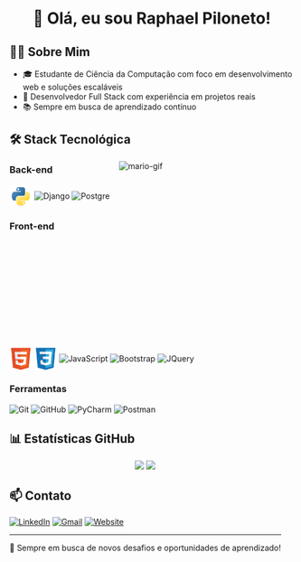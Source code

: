 <div align="center">
  <h1>👋 Olá, eu sou Raphael Piloneto!</h1>
</div>



## 👨‍💻 Sobre Mim
- 🎓 Estudante de Ciência da Computação com foco em desenvolvimento web e soluções escaláveis
- 💼 Desenvolvedor Full Stack com experiência em projetos reais
- 📚 Sempre em busca de aprendizado contínuo

## 🛠️ Stack Tecnológica
<img align="right" alt="mario-gif" height="330" width="310" src="https://user-images.githubusercontent.com/10498744/210012254-234538ff-d198-48aa-8964-37e6fd45d227.gif">

### Back-end
<div style="display: inline-block;">
  <img style="pointer-events: none; cursor: default;" align="center" alt="Python" height="40" width="40" src="https://raw.githubusercontent.com/devicons/devicon/master/icons/python/python-original.svg">
  <img style="pointer-events: none; cursor: default;" align="center" alt="Django" height="40" width="40" src="https://cdn.jsdelivr.net/gh/devicons/devicon@latest/icons/django/django-plain.svg"/>
  <img style="pointer-events: none; cursor: default;" align="center" alt="Postgre" height="40" width="40" src="https://cdn.jsdelivr.net/gh/devicons/devicon@latest/icons/postgresql/postgresql-original.svg"/>
</div>

### Front-end
<div style="display: inline-block;">
  <img style="pointer-events: none; cursor: default;" align="center" alt="HTML" height="40" width="40" src="https://raw.githubusercontent.com/devicons/devicon/master/icons/html5/html5-original.svg">
  <img style="pointer-events: none; cursor: default;" align="center" alt="CSS" height="40" width="40" src="https://raw.githubusercontent.com/devicons/devicon/master/icons/css3/css3-original.svg">
  <img style="pointer-events: none; cursor: default;" align="center" alt="JavaScript" height="40" width="40" src="https://cdn.jsdelivr.net/gh/devicons/devicon@latest/icons/javascript/javascript-original.svg"/>
  <img style="pointer-events: none; cursor: default;" align="center" alt="Bootstrap" height="40" width="40" src="https://cdn.jsdelivr.net/gh/devicons/devicon@latest/icons/bootstrap/bootstrap-original.svg"/>
  <img style="pointer-events: none; cursor: default;" align="center" alt="JQuery" height="40" width="40" src="https://cdn.jsdelivr.net/gh/devicons/devicon@latest/icons/jquery/jquery-original.svg"/>

### Ferramentas
<div style="display: inline-block;">
  <img style="pointer-events: none; cursor: default;" align="center" alt="Git" height="40" width="40" src="https://cdn.jsdelivr.net/gh/devicons/devicon@latest/icons/git/git-original.svg"/>
  <img style="pointer-events: none; cursor: default;" align="center" alt="GitHub" height="40" width="40" src="https://cdn.jsdelivr.net/gh/devicons/devicon@latest/icons/github/github-original.svg"/>
  <img style="pointer-events: none; cursor: default;" align="center" alt="PyCharm" height="40" width="40" src="https://cdn.jsdelivr.net/gh/devicons/devicon@latest/icons/pycharm/pycharm-original.svg"/>
  <img style="pointer-events: none; cursor: default;" align="center" alt="Postman" height="40" width="40" src="https://cdn.jsdelivr.net/gh/devicons/devicon@latest/icons/postman/postman-plain.svg"/>
  
</div>

## 📊 Estatísticas GitHub
<div align="center">
  <img height=120em" src="https://github-readme-stats.vercel.app/api/top-langs/?username=RaphaelKenobi&layout=compact&langs_count=7&theme=dracula"/>
  <img height="110em" src="https://github-readme-stats.vercel.app/api?username=RaphaelKenobi&show_icons=true&theme=dracula&include_all_commits=true&count_private=true"/>

</div>

## 📫 Contato
[![LinkedIn](https://img.shields.io/badge/LinkedIn-0077B5?style=for-the-badge&logo=linkedin&logoColor=white)](https://www.linkedin.com/in/raphael-pereira-da-silva-piloneto-bbab9b216/)
[![Gmail](https://img.shields.io/badge/Gmail-D14836?style=for-the-badge&logo=gmail&logoColor=white)](mailto:rafasilvapiloneto@gmail.com)
[![Website](https://img.shields.io/badge/Website-FFC67D?style=for-the-badge&logo=google-chrome&logoColor=white)](https://portfolio-1-o99i.onrender.com)




---
<div align="center">
  <p>🚀 Sempre em busca de novos desafios e oportunidades de aprendizado!</p>
</div>

